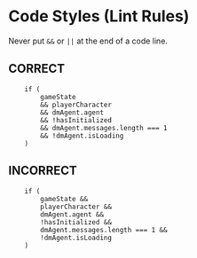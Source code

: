 # Code Styles (Lint Rules)

Never put `&&` or `||` at the end of a code line.

## CORRECT

```
	if (
		gameState
		&& playerCharacter
		&& dmAgent.agent
		&& !hasInitialized
		&& dmAgent.messages.length === 1
		&& !dmAgent.isLoading
	)
```

## INCORRECT

```
	if (
		gameState &&
		playerCharacter &&
		dmAgent.agent &&
		!hasInitialized &&
		dmAgent.messages.length === 1 &&
		!dmAgent.isLoading
	)
```